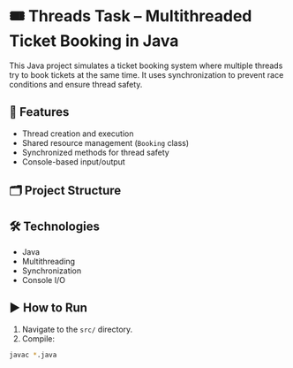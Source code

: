 # 🎟️ Threads Task – Multithreaded Ticket Booking in Java

This Java project simulates a ticket booking system where multiple threads try to book tickets at the same time. It uses synchronization to prevent race conditions and ensure thread safety.

## 🧠 Features

- Thread creation and execution
- Shared resource management (`Booking` class)
- Synchronized methods for thread safety
- Console-based input/output

## 🗂️ Project Structure


## 🛠️ Technologies

- Java
- Multithreading
- Synchronization
- Console I/O

## ▶️ How to Run

1. Navigate to the `src/` directory.
2. Compile:

```bash
javac *.java
